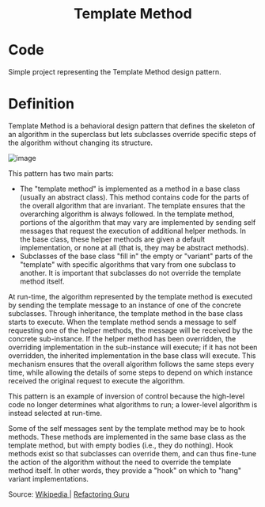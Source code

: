 <div align="center">
  <h1> Template Method  </h1>
</div>

# Code

Simple project representing the Template Method design pattern.

# Definition

Template Method is a behavioral design pattern that defines the skeleton of an algorithm in the superclass but lets subclasses override specific steps of the algorithm without changing its structure.

![image](https://user-images.githubusercontent.com/40416044/149624505-066e86a7-620a-45e5-b2c2-06915bb85583.png)

This pattern has two main parts:

- The "template method" is implemented as a method in a base class (usually an abstract class). This method contains code for the parts of the overall algorithm that are invariant. The template ensures that the overarching algorithm is always followed. In the template method, portions of the algorithm that may vary are implemented by sending self messages that request the execution of additional helper methods. In the base class, these helper methods are given a default implementation, or none at all (that is, they may be abstract methods).
- Subclasses of the base class "fill in" the empty or "variant" parts of the "template" with specific algorithms that vary from one subclass to another. It is important that subclasses do not override the template method itself.

At run-time, the algorithm represented by the template method is executed by sending the template message to an instance of one of the concrete subclasses. Through inheritance, the template method in the base class starts to execute. When the template method sends a message to self requesting one of the helper methods, the message will be received by the concrete sub-instance. If the helper method has been overridden, the overriding implementation in the sub-instance will execute; if it has not been overridden, the inherited implementation in the base class will execute. This mechanism ensures that the overall algorithm follows the same steps every time, while allowing the details of some steps to depend on which instance received the original request to execute the algorithm.

This pattern is an example of inversion of control because the high-level code no longer determines what algorithms to run; a lower-level algorithm is instead selected at run-time.

Some of the self messages sent by the template method may be to hook methods. These methods are implemented in the same base class as the template method, but with empty bodies (i.e., they do nothing). Hook methods exist so that subclasses can override them, and can thus fine-tune the action of the algorithm without the need to override the template method itself. In other words, they provide a "hook" on which to "hang" variant implementations.





Source: <a href="https://pt.wikipedia.org/wiki/Flyweight"> Wikipedia </a> | <a href="https://refactoring.guru/design-patterns/flyweight"> Refactoring Guru </a>
